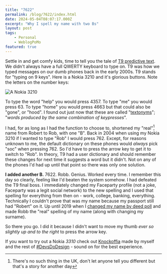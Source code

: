 ```yaml
---
title: "7622"
permalink: /blog/7622/index.html
date: 2024-05-04T08:07:17.000Z
excerpt: "Why I spell my name with two Bs"
layout: post
tags:
    - Personal
    - WeblogPoMo
featured: true
---
```


Settle in and get comfy kids, time to tell you the tale of [T9 predictive text](https://en.wikipedia.org/wiki/T9_(predictive_text)). We didn't always have a full QWERTY keyboard to type on. T9 was how we typed messages on our dumb phones back in the early 2000s. T9 stands for "typing on 9 keys". Here is a Nokia 3210 and it's glorious buttons. Note the letters on the number keys:

![A Nokia 3210](https://cdn.rknight.me/site/nokia-3210.png)

To type the word "help" you would press 4357. To type "me" you would press 63. To type "home" you would press 4663 but that could also be "gone", or "hood". I found out just now that these are called "[textonyms](https://en.wikipedia.org/wiki/Predictive_text#Textonyms)"; "_words produced by the same combination of keypresses_". 

I had, for as long as I had the function to choose to, shortened my "real"[^1] name from Robert to Rob, with one "B". Back in 2004 when using my Nokia 3210 if I wanted to type "Rob" I would press 762. Except, for reasons unknown to me, the default dictionary on these phones would _always_ pick "soc" when pressing 762. So I'd have to press the arrow key to get it to switch to "Rob". In theory, T9 had a user dictionary and should remember these changes for next time it suggests a word but it didn't. Not on any of the phones I'd had up until that point so there was only one solution.

**I added another B.** 7622. Robb. Genius. Worked every time. I remember this day so clearly, feeling like I'd beaten the system somehow. I had defeated the T9 final boss. I immediately changed my Faceparty profile (not a joke, Faceparty was a legit social network) to the new spelling and I used that spelling for everything from then on - work, college, banking, everything. Technically I couldn't prove that was my name because my passport still had "Robert" on it. Up until 2019 when I [changed my name by deed poll](https://rknight.me/blog/changing-your-name-by-deed-poll/) and made Robb the "real" spelling of my name (along with changing my surname).

So there you go. I did it because I didn't want to move my thumb _ever so slightly up and to the right_ to press the arrow key.

If you want to try out a Nokia _3310_ check out [Knockoffia](http://knockoffia.devsdodesign.com) made by myself and the rest of [#DevsDoDesign](http://devsdodesign.com) - sound on for the best experience.

[^1]: There's no such thing in the UK, don't let anyone tell you different but that's a story for another day